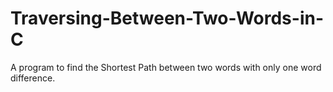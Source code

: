 # Traversing-Between-Two-Words-in-C
A program to find the Shortest Path between two words with only one word difference.

